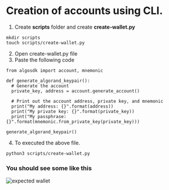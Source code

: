 # Creation of accounts using CLI.
1. Create **scripts** folder and create **create-wallet.py**
```
mkdir scripts
touch scripts/create-wallet.py
```
2. Open create-wallet.py file
3. Paste the following code
```
from algosdk import account, mnemonic

def generate_algorand_keypair():
  # Generate the account
  private_key, address = account.generate_account()

  # Print out the account address, private key, and mnemonic
  print("My address: {}".format(address))
  print("My private key: {}".format(private_key))
  print("My passphrase: {}".format(mnemonic.from_private_key(private_key)))

generate_algorand_keypair()
```
4. To executed the above file. 
```
python3 scripts/create-wallet.py
```
### You should see some like this
![expected wallet](https://user-images.githubusercontent.com/90385824/225832695-d806e88b-7f44-4ebe-9479-53c38c027eb0.png)
